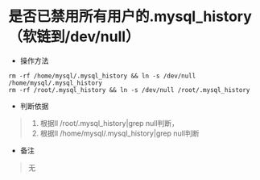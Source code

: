 # 是否已禁用所有用户的.mysql_history（软链到/dev/null）

- 操作方法
```
rm -rf /home/mysql/.mysql_history && ln -s /dev/null /home/mysql/.mysql_history
rm -rf /root/.mysql_history && ln -s /dev/null /root/.mysql_history
```

- 判断依据
> 1. 根据ll /root/.mysql_history|grep null判断，
> 2. 根据ll /home/mysql/.mysql_history|grep null判断

- 备注
> 无

